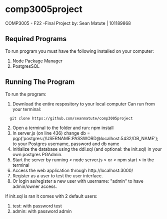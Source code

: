 # comp3005project
COMP3005 - F22 -Final Project
by: Sean Matute | 101189868

## Required Programs
To run program you must have the following installed on your computer:
1. Node Package Manager
2. PostgresSQL

## Running The Program
To run the program:
1. Download the entire respository to your local computer
  Can run from your terminal:
  ```
    git clone https://github.com/seanmatute/comp3005project
  ```
2. Open a terminal to the folder and run: npm install
3. In server.js (on line 436) change db = pgp('postgres://USERNAME:PASSWORD@localhost:5432/DB_NAME'); to your Postgres username, password and db name
4. Initialize the database using the ddl.sql (and optional: the init.sql) in your own postgres PGAdmin.
5. Start the server by running < node server.js > or < npm start > in the terminal
6. Access the web application through http://localhost:3000/ 
7. Register as a user to test the user interface.
8. Or login as/register a new user with username: "admin" to have admin/owner access. 

If init.sql is ran it comes with 2 default users:
  1. test: with password test
  2. admin: with password admin

